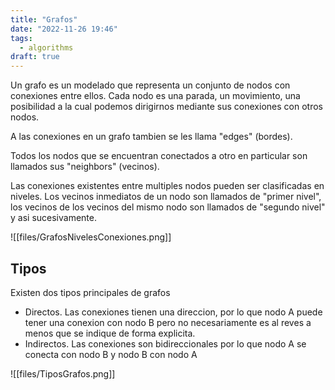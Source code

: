 ```yaml
---
title: "Grafos"
date: "2022-11-26 19:46"
tags: 
  - algorithms
draft: true
---
```

Un grafo es un modelado que representa un conjunto de nodos con conexiones entre ellos. Cada nodo es una parada, un movimiento, una posibilidad a la cual podemos dirigirnos mediante sus conexiones con otros nodos.

A las conexiones en un grafo tambien se les llama "edges" (bordes).

Todos los nodos que se encuentran conectados a otro en particular son llamados sus "neighbors" (vecinos).

Las conexiones existentes entre multiples nodos pueden ser clasificadas en niveles. Los vecinos inmediatos de un nodo son llamados de "primer nivel", los vecinos de los vecinos del mismo nodo son llamados de "segundo nivel" y asi sucesivamente.

![[files/GrafosNivelesConexiones.png]]

## Tipos
Existen dos tipos principales de grafos
- Directos. Las conexiones tienen una direccion, por lo que nodo A puede tener una conexion con nodo B pero no necesariamente es al reves a menos que se indique de forma explicita.
- Indirectos. Las conexiones son bidireccionales por lo que nodo A se conecta con nodo B y nodo B con nodo A

![[files/TiposGrafos.png]]


